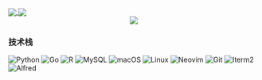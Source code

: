 
<a href="https://github.com/anuraghazra/github-readme-stats">
  <img align="center" src="https://github-readme-stats.vercel.app/api?username=samprasgit&count_private=true&show_icons=true&theme=dark" />
</a>
<a href="https://github.com/anuraghazra/convoychat">
  <img align="center" src="https://github-readme-stats.vercel.app/api/top-langs/?username=samprasgit&langs_count=8&theme=dark&count_private=true&layout=compact&hide=javascript,html,css,CoffeeScript&card_width=280" />
</a>



<!-- <div align="center">                                                                               -->
<!--     <img  src="https://github-readme-streak-stats.herokuapp.com/?user=samprasgit&theme=dark" />   -->
<!-- </div>                                                                                             -->

<!-- **Skills:**                                                                                        -->

<!-- <code><img height="32" src="https://cdn.jsdelivr.net/npm/simple-icons@v5/icons/python.svg"></code> -->
<!-- <code><img height="32" src="https://cdn.jsdelivr.net/npm/simple-icons@v5/icons/go.svg"></code>     -->
<!-- <code><img height="32" src="https://cdn.jsdelivr.net/npm/simple-icons@v5/icons/r.svg"></code>     -->
<!-- <code><img height="32" src="https://cdn.jsdelivr.net/npm/simple-icons@v5/icons/mysql.svg"></code>  -->
<!-- <code><img height="32" src="https://cdn.jsdelivr.net/npm/simple-icons@v5/icons/git.svg"></code>    -->
<!-- <code><img height="32" src="https://cdn.jsdelivr.net/npm/simple-icons@v5/icons/linux.svg"></code>  -->
<!-- <code><img height="32" src="https://cdn.jsdelivr.net/npm/simple-icons@v5/icons/vim.svg"></code>    -->
<!-- <code><img height="32" src="https://cdn.jsdelivr.net/npm/simple-icons@v5/icons/macos.svg"></code>  -->
<!-- <code><img height="32" src="https://cdn.jsdelivr.net/npm/simple-icons@v5/icons/alfred.svg"></code> -->


<div align="center">
    <img src="https://activity-graph.herokuapp.com/graph?username=samprasgit&theme=dracula" />
</div>

### 技术栈

![Python](https://img.shields.io/badge/-Python-192133?style=flat-square&logo=python&logoColor=white)
![Go](https://img.shields.io/badge/-go-192133?style=flat-square&logo=go&logoColor=white)
![R](https://img.shields.io/badge/-go-192133?style=flat-square&logo=r&logoColor=white)
![MySQL](https://img.shields.io/badge/-MySQL-192133?style=flat-square&logo=mysql&logoColor=white)
![macOS](https://img.shields.io/badge/-MacOS-192133?style=flat-square&logo=macos&logoColor=white)
![Linux](https://img.shields.io/badge/-Linux-192133?style=flat-square&logo=Linux&logoColor=white)
![Neovim](https://img.shields.io/badge/-Vim-192133?style=flat-square&logo=neovim&logoColor=white)
![Git](https://img.shields.io/badge/-Git-192133?style=flat-square&logo=git&logoColor=white)
![Iterm2](https://img.shields.io/badge/-Iterm2-192133?style=flat-square&logo=Iterm2&logoColor=white)
![Alfred](https://img.shields.io/badge/-Alfred-192133?style=flat-square&logo=alfred&logoColor=white)

